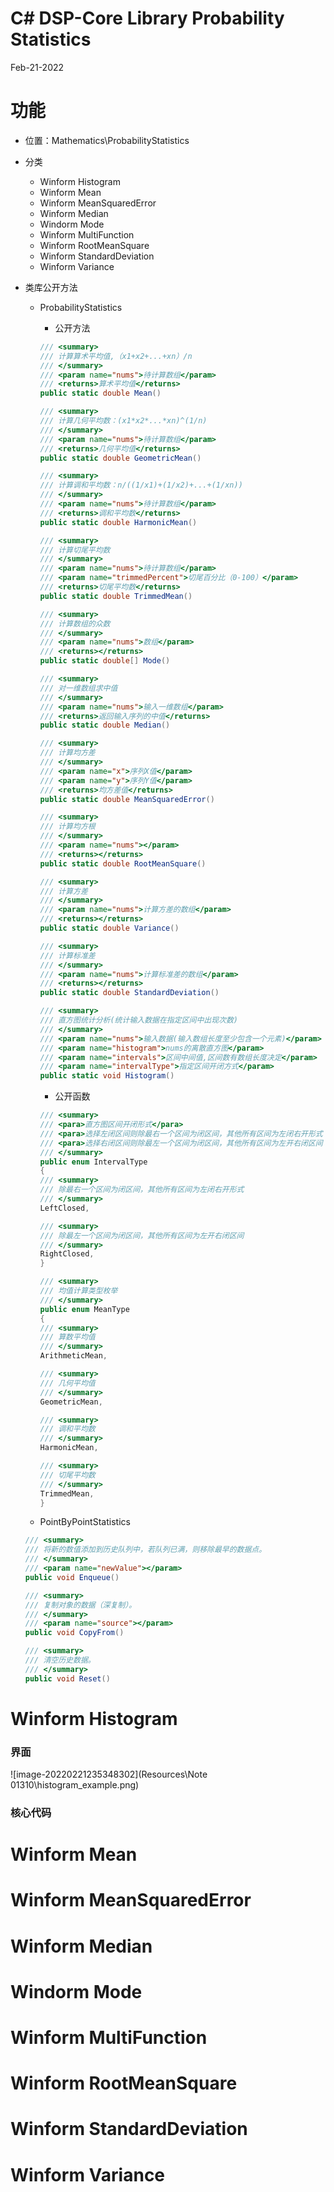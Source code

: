 # C# DSP-Core Library Probability Statistics

Feb-21-2022

# 功能

* 位置：Mathematics\ProbabilityStatistics

* 分类

  * Winform Histogram
  * Winform Mean
  * Winform MeanSquaredError
  * Winform Median
  * Windorm Mode
  * Winform MultiFunction
  * Winform RootMeanSquare
  * Winform StandardDeviation
  * Winform Variance

* 类库公开方法

  * ProbabilityStatistics

    * 公开方法

    ```c#
    /// <summary>
    /// 计算算术平均值,（x1+x2+...+xn）/n
    /// </summary>
    /// <param name="nums">待计算数组</param>
    /// <returns>算术平均值</returns>
    public static double Mean()
    
    /// <summary>
    /// 计算几何平均数：(x1*x2*...*xn)^(1/n)
    /// </summary>
    /// <param name="nums">待计算数组</param>
    /// <returns>几何平均值</returns>
    public static double GeometricMean()
    
    /// <summary>
    /// 计算调和平均数：n/((1/x1)+(1/x2)+...+(1/xn))
    /// </summary>
    /// <param name="nums">待计算数组</param>
    /// <returns>调和平均数</returns>
    public static double HarmonicMean()
    
    /// <summary>
    /// 计算切尾平均数
    /// </summary>
    /// <param name="nums">待计算数组</param>
    /// <param name="trimmedPercent">切尾百分比（0-100）</param>
    /// <returns>切尾平均数</returns>
    public static double TrimmedMean()
    
    /// <summary>
    /// 计算数组的众数
    /// </summary>
    /// <param name="nums">数组</param>        
    /// <returns></returns>
    public static double[] Mode()
    
    /// <summary>
    /// 对一维数组求中值
    /// </summary>
    /// <param name="nums">输入一维数组</param>
    /// <returns>返回输入序列的中值</returns>
    public static double Median()
    
    /// <summary>
    /// 计算均方差
    /// </summary>
    /// <param name="x">序列X值</param>
    /// <param name="y">序列Y值</param>
    /// <returns>均方差值</returns>
    public static double MeanSquaredError()
    
    /// <summary>
    /// 计算均方根
    /// </summary>
    /// <param name="nums"></param>
    /// <returns></returns>
    public static double RootMeanSquare()
    
    /// <summary>
    /// 计算方差
    /// </summary>
    /// <param name="nums">计算方差的数组</param>
    /// <returns></returns>
    public static double Variance()
    
    /// <summary>
    /// 计算标准差
    /// </summary>
    /// <param name="nums">计算标准差的数组</param>
    /// <returns></returns>
    public static double StandardDeviation()
    
    /// <summary>
    /// 直方图统计分析(统计输入数据在指定区间中出现次数)
    /// </summary>
    /// <param name="nums">输入数据(输入数组长度至少包含一个元素)</param>
    /// <param name="histogram">nums的离散直方图</param>
    /// <param name="intervals">区间中间值,区间数有数组长度决定</param>
    /// <param name="intervalType">指定区间开闭方式</param>
    public static void Histogram()
    ```

    * 公开函数

    ```c#
    /// <summary>
    /// <para>直方图区间开闭形式</para>
    /// <para>选择左闭区间则除最右一个区间为闭区间，其他所有区间为左闭右开形式；</para>
    /// <para>选择右闭区间则除最左一个区间为闭区间，其他所有区间为左开右闭区间；</para>
    /// </summary>
    public enum IntervalType
    {
    /// <summary>
    /// 除最右一个区间为闭区间，其他所有区间为左闭右开形式
    /// </summary>
    LeftClosed,
    
    /// <summary>
    /// 除最左一个区间为闭区间，其他所有区间为左开右闭区间
    /// </summary>
    RightClosed,
    }
    
    /// <summary>
    /// 均值计算类型枚举
    /// </summary>
    public enum MeanType
    {
    /// <summary>
    /// 算数平均值
    /// </summary>
    ArithmeticMean,
    
    /// <summary>
    /// 几何平均值
    /// </summary>
    GeometricMean,
    
    /// <summary>
    /// 调和平均数
    /// </summary>
    HarmonicMean,
    
    /// <summary>
    /// 切尾平均数
    /// </summary>
    TrimmedMean,
    }
    ```

    

  * PointByPointStatistics

  ```c#
  /// <summary>
  /// 将新的数值添加到历史队列中，若队列已满，则移除最早的数据点。
  /// </summary>
  /// <param name="newValue"></param>
  public void Enqueue()
  
  /// <summary>
  /// 复制对象的数据（深复制）。
  /// </summary>
  /// <param name="source"></param>
  public void CopyFrom()
  
  /// <summary>
  /// 清空历史数据。
  /// </summary>
  public void Reset()
  ```




# Winform Histogram

### 界面

![image-20220221235348302](Resources\Note 01310\histogram_example.png)

### 核心代码



# Winform Mean



# Winform MeanSquaredError



# Winform Median



# Windorm Mode



# Winform MultiFunction



# Winform RootMeanSquare



# Winform StandardDeviation



# Winform Variance

